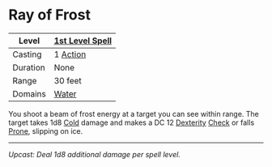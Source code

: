 # Ray of Frost

| Level    | [1st Level Spell](1st%20Level%20Spells.md)        |
| -------- | --------------------------------------------------- |
| Casting  | 1 [Action](../../../../Game%20Procedures/Action.md) |
| Duration | None                                                |
| Range    | 30 feet                                             |
| Domains  | [Water](../../Spell%20Domains/Water.md)          |

You shoot a beam of frost energy at a target you can see within range. The target takes 1d8 [Cold](../../../../Damage%20Types/Cold.md) damage and makes a DC 12 [Dexterity](../../../../Player%20Characters/Chosen%20Statistics/Dexterity.md) [Check](../../../../Game%20Procedures/Check.md) or falls [Prone](../../../../Conditions/Prone.md), slipping on ice.

---
*Upcast: Deal 1d8 additional damage per spell level.*
